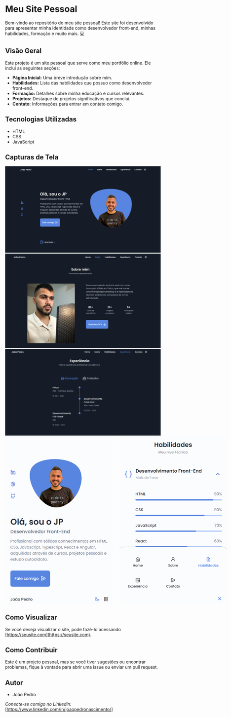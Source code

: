 # Meu Site Pessoal

Bem-vindo ao repositório do meu site pessoal! Este site foi desenvolvido para apresentar minha identidade como desenvolvedor front-end, minhas habilidades, formação e muito mais. 💻

## Visão Geral

Este projeto é um site pessoal que serve como meu portfólio online. Ele inclui as seguintes seções:

- **Página Inicial:** Uma breve introdução sobre mim.
- **Habilidades:** Lista das habilidades que possuo como desenvolvedor front-end.
- **Formação:** Detalhes sobre minha educação e cursos relevantes.
- **Projetos:** Destaque de projetos significativos que concluí.
- **Contato:** Informações para entrar em contato comigo.

## Tecnologias Utilizadas

- HTML
- CSS
- JavaScript

## Capturas de Tela

<img src="./assets/images/screenshots/01.png" alt="Página Inicial" style="width: 700px;">
<br>
<img src="./assets/images/screenshots/02.png" alt="Sobre Mim" style="width: 700px;">
<br>
<img src="./assets/images/screenshots/03.png" alt="Experiências" style="width: 700px;">
<br>
<div style="display: flex; gap: 10px">
    <img src="./assets/images/screenshots/04.png" alt="Página Inicial - Responsivo" style="width: 350px;">
    <br>
    <img src="./assets/images/screenshots/05.png" alt="Habilidades - Responsivo" style="width: 350px;">
    <br>
</div>

## Como Visualizar

Se você deseja visualizar o site, pode fazê-lo acessando [https://seusite.com](https://seusite.com).

## Como Contribuir

Este é um projeto pessoal, mas se você tiver sugestões ou encontrar problemas, fique à vontade para abrir uma issue ou enviar um pull request.

## Autor

- João Pedro

_Conecte-se comigo no Linkedin:_
[https://www.linkedin.com/in/joaopedronascimento/]
